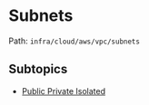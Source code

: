 # Subnets

Path: `infra/cloud/aws/vpc/subnets`

## Subtopics
- [Public Private Isolated](./public_private_isolated/README.md)
